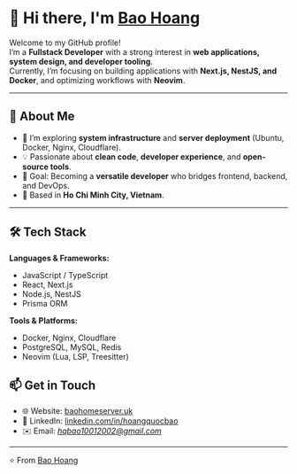 # 👋 Hi there, I'm [Bao Hoang](https://www.baohomeserver.uk/)

Welcome to my GitHub profile!  
I’m a **Fullstack Developer** with a strong interest in **web applications, system design, and developer tooling**.  
Currently, I’m focusing on building applications with **Next.js, NestJS, and Docker**, and optimizing workflows with **Neovim**.

---

## 🚀 About Me

- 🌱 I’m exploring **system infrastructure** and **server deployment** (Ubuntu, Docker, Nginx, Cloudflare).  
- 💡 Passionate about **clean code**, **developer experience**, and **open-source tools**.  
- 🎯 Goal: Becoming a **versatile developer** who bridges frontend, backend, and DevOps.  
- 📍 Based in **Ho Chi Minh City, Vietnam**.  

---

## 🛠 Tech Stack

**Languages & Frameworks:**  

- JavaScript / TypeScript  
- React, Next.js  
- Node.js, NestJS  
- Prisma ORM  

**Tools & Platforms:**  

- Docker, Nginx, Cloudflare  
- PostgreSQL, MySQL, Redis  
- Neovim (Lua, LSP, Treesitter)  

<!-- --- -->

<!-- ## 📂 Featured Projects -->
<!---->
<!-- - **[Dictionary App](#)** – An English–Vietnamese dictionary website.   -->
<!-- - **[IELTS Practice Platform](#)** – A site for creating and practicing IELTS exercises.   -->
<!-- - **[CloudGo Projects](#)** – Contributions to CRM modules, social integration, and real-time messaging.   -->
<!---->
<!-- --- -->

## 📫 Get in Touch

- 🌐 Website: [baohomeserver.uk](https://www.baohomeserver.uk)  
- 💼 LinkedIn: [linkedin.com/in/hoangquocbao](https://www.linkedin.com/in/hoangquocbao)  
- ✉️ Email: *<hqbao10012002@gmail.com>*  

---

⭐️ From [Bao Hoang](https://github.com/Tres0rsHoang)
